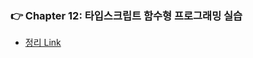 ### 👉 Chapter 12: 타입스크립트 함수형 프로그래밍 실습
- [정리 Link](https://github.com/saseungmin/reading_books_record_repository/tree/master/Do%20it%20TypeScript%20Programming/Chapter%2012)

